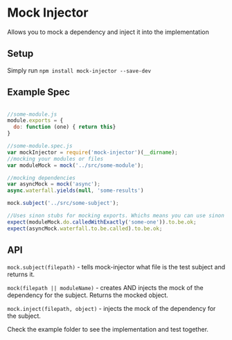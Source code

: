 # Mock Injector

Allows you to mock a dependency and inject it into the implementation

## Setup

Simply run `npm install mock-injector --save-dev`


## Example Spec

```javascript

//some-module.js
module.exports = {
  do: function (one) { return this}
}

```

```javascript
//some-module.spec.js
var mockInjector = require('mock-injector')(__dirname);
//mocking your modules or files
var moduleMock = mock('../src/some-module');

//mocking dependencies
var asyncMock = mock('async');
async.waterfall.yields(null, 'some-results')

mock.subject('../src/some-subject');

//Uses sinon stubs for mocking exports. Whichs means you can use sinon stub api
expect(moduleMock.do.calledWithExactly('some-one')).to.be.ok;
expect(asyncMock.waterfall.to.be.called).to.be.ok;

```


## API

`mock.subject(filepath)` - tells mock-injector what file is the test subject and returns it.

`mock(filepath || moduleName)` - creates AND injects the mock of the dependency for the subject. Returns the mocked object.

`mock.inject(filepath, object)` - injects the mock of the dependency for the subject.

Check the example folder to see the implementation and test together.
